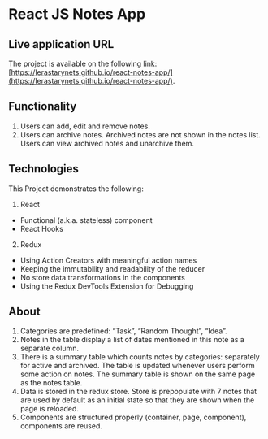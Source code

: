 # React JS Notes App

## Live application URL

The project is available on the following link: [https://lerastarynets.github.io/react-notes-app/](https://lerastarynets.github.io/react-notes-app/).

## Functionality

1. Users can add, edit and remove notes.
2. Users can archive notes. Archived notes are not shown in the notes list. Users can view archived notes and unarchive them.

## Technologies

This Project demonstrates the following:

1. React

- Functional (a.k.a. stateless) component
- React Hooks

2. Redux

- Using Action Creators with meaningful action names
- Keeping the immutability and readability of the reducer
- No store data transformations in the components
- Using the Redux DevTools Extension for Debugging

## About

1. Categories are predefined: “Task”, “Random Thought”, “Idea”.
2. Notes in the table display a list of dates mentioned in this note as a separate column.
3. There is a summary table which counts notes by categories: separately for active and archived. The table is updated whenever users perform some action on notes. The summary table is shown on the same page as the notes table.
4. Data is stored in the redux store. Store is prepopulate with 7 notes that are used by default as an initial state so that they are shown when the page is reloaded.
5. Components are structured properly (container, page, component), components are reused.
